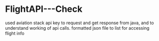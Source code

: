 # FlightAPI---Check
used aviation stack api key to request and get response from java, and to understand working of api calls. formatted json file to list for accessing flight info
